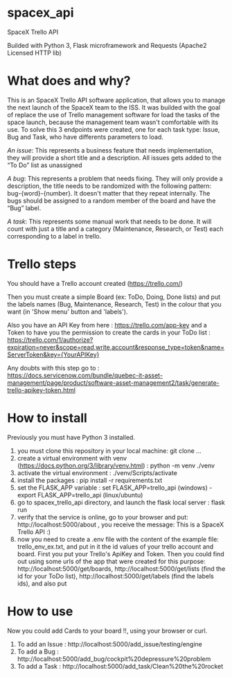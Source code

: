 # spacex_api
SpaceX Trello API

Builded with Python 3, Flask microframework and Requests (Apache2 Licensed HTTP lib)

# What does and why?
This is an SpaceX Trello API software application, that allows you to manage the next launch
of the SpaceX team to the ISS.
It was builded with the goal of replace the use of Trello management software for load the tasks 
of the space launch, because the management team wasn't comfortable with its use.
To solve this 3 endpoints were created, one for each task type: Issue, Bug and Task, who have differents
parameters to load.

*An issue*: This represents a business feature that needs implementation, they will provide a short title and a description. All issues gets added to the “To Do” list as unassigned

*A bug*: This represents a problem that needs fixing. They will only provide a description, the title needs to be randomized with the following pattern: bug-{word}-{number}. It doesn't matter that they repeat internally. The bugs should be assigned to a random member of the board and have the “Bug” label.

*A task*: This represents some manual work that needs to be done. It will count with just a title and a category (Maintenance, Research, or Test) each corresponding to a label in trello.

# Trello steps
You should have a Trello account created (https://trello.com/)

Then you must create a simple Board (ex: ToDo, Doing, Done lists) and put the labels names (Bug, Maintenance, Research, Test) in the colour that you want (in 'Show menu' button and 'labels').

Also you have an API Key from here : https://trello.com/app-key and a Token to have you the permission to create the cards in your ToDo list : https://trello.com/1/authorize?expiration=never&scope=read,write,account&response_type=token&name=ServerToken&key={YourAPIKey}

Any doubts with this step go to : https://docs.servicenow.com/bundle/quebec-it-asset-management/page/product/software-asset-management2/task/generate-trello-apikey-token.html

# How to install
Previously you must have Python 3 installed.
1) you must clone this repository in your local machine: git clone ...
2) create a virtual environment with venv (https://docs.python.org/3/library/venv.html) : python -m venv ./venv 
3) activate the virtual environment : ./venv/Scripts/activate
4) install the packages : pip install -r requirements.txt
5) set the FLASK_APP variable : set FLASK_APP=trello_api (windows) - export FLASK_APP=trello_api (linux/ubuntu)
6) go to spacex_trello_api directory, and launch the flask local server : flask run
7) verify that the service is online, go to your browser and put: http://localhost:5000/about , you receive the message: This is a SpaceX Trello API :)
8) now you need to create a .env file with the content of the example file: trello_env_ex.txt, and put in it the id values of your trello account and board. 
First you put your Trello's ApiKey and Token. Then you could find out using some urls of the app that were created for this purpose:
http://localhost:5000/get/boards, http://localhost:5000/get/lists (find the id for your ToDo list), http://localhost:5000/get/labels (find the labels ids), and also put 

# How to use
Now you could add Cards to your board !!, using your browser or curl.
1) To add an Issue : http://localhost:5000/add_issue/testing/engine 
2) To add a Bug : http://localhost:5000/add_bug/cockpit%20depressure%20problem
3) To add a Task : http://localhost:5000/add_task/Clean%20the%20rocket

